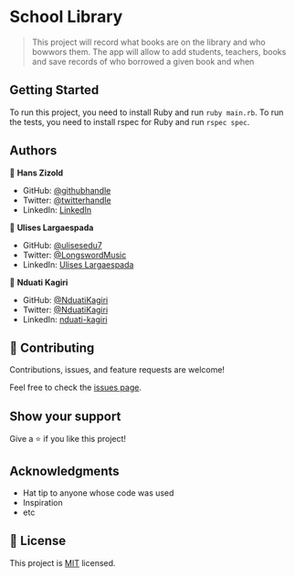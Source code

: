 # School Library

> This project will record what books are on the library and who bowwors them. The app will allow to add students, teachers, books and save records of who borrowed a given book and when

## Getting Started

To run this project, you need to install Ruby and run ```ruby main.rb```.
To run the tests, you need to install rspec for Ruby and run ```rspec spec```.

## Authors

👤 **Hans Zizold**

- GitHub: [@githubhandle](https://github.com/HansZizold)
- Twitter: [@twitterhandle](https://twitter.com/hanzio27)
- LinkedIn: [LinkedIn](https://www.linkedin.com/in/hans-paul-zizold-37129037/)

👤 **Ulises Largaespada**

- GitHub: [@ulisesedu7](https://github.com/ulisesedu7)
- Twitter: [@LongswordMusic](https://twitter.com/LongswordMusic)
- LinkedIn: [Ulises Largaespada](https://www.linkedin.com/in/ulises-largaespada-45570b1a4/)

👤 **Nduati Kagiri**

- GitHub: [@NduatiKagiri](https://github.com/NduatiKagiri)
- Twitter: [@NduatiKagiri](https://twitter.com/NduatiKagiri)
- LinkedIn: [nduati-kagiri](https://linkedin.com/in/nduati-kagiri/)

## 🤝 Contributing

Contributions, issues, and feature requests are welcome!

Feel free to check the [issues page](../../issues/).

## Show your support

Give a ⭐️ if you like this project!

## Acknowledgments

- Hat tip to anyone whose code was used
- Inspiration
- etc

## 📝 License

This project is [MIT](./MIT.md) licensed.
